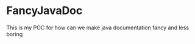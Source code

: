 FancyJavaDoc
============

This is my POC for how can we make java documentation fancy and less boring